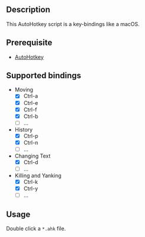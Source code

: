 
## Description

This AutoHotkey script is a key-bindings like a macOS.

## Prerequisite

* [AutoHotkey](https://autohotkey.com/)

## Supported bindings

* Moving
    * [x] Ctrl-a
    * [x] Ctrl-e
    * [x] Ctrl-f
    * [x] Ctrl-b
    * [ ] ...
* History
    * [x] Ctrl-p
    * [x] Ctrl-n
    * [ ] ...
* Changing Text
    * [x] Ctrl-d
    * [ ] ...
* Killing and Yanking
    * [x] Ctrl-k
    * [x] Ctrl-y
    * [ ] ...

## Usage

Double click a `*.ahk` file.
